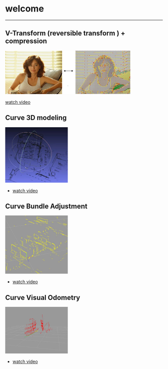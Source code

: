 # welcome 
--------------------------------------------------------------------------------



## V-Transform (reversible transform ) + compression

<img src="videos\compression.png" alt="compression" width="400"/>

[watch video](videos/compression.md)




## Curve 3D modeling 

<img src="videos\vs-2025-01-14.JPG" alt="3D modeling" width="200"/>



* [watch video](videos/3dmodeling.md)


## Curve Bundle Adjustment 

<img src="videos\cn-2025-01-14.jpg" alt="Curve Bundle Adjustment" width="200"/>



* [watch video](videos/bundle.md)



## Curve Visual Odometry

<img src="videos\mc-2025-01-14.JPG" alt="Curve Visual Odometry" width="200"/>



* [watch video](videos/VisualOdometry.md)